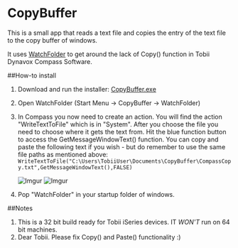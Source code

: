 CopyBuffer
==========

This is a small app that reads a text file and copies the entry of the text file to the copy buffer of windows.

It uses [WatchFolder](http://leelusoft.blogspot.in/2011/10/watch-4-folder-23.html) to get around the lack of Copy() function in Tobii Dynavox Compass Software.

##How-to install

1. Download and run the installer: [CopyBuffer.exe](https://s3-eu-west-1.amazonaws.com/script-exes/CopyBuffer.exe)
2. Open WatchFolder (Start Menu -> CopyBuffer -> WatchFolder)
3. In Compass you now need to create an action. You will find the action "WriteTextToFile" which is in "System". After you choose the file you need to choose where it gets the text from. Hit the blue function button to access the GetMessageWindowText() function. You can copy and paste the following text if you wish - but do remember to use the same file paths as mentioned above:
    ``WriteTextToFile("C:\Users\TobiiUser\Documents\CopyBuffer\CompassCopy.txt",GetMessageWindowText(),FALSE)``

    ![Imgur](http://i.imgur.com/gHEFZ1Fm.png)
    ![Imgur](http://i.imgur.com/wAf1gDOm.png)

4. Pop "WatchFolder" in your startup folder of windows.

##Notes

1. This is a 32 bit build ready for Tobii iSeries devices. IT *WON'T* run on 64 bit machines.
2. Dear Tobii. Please fix Copy() and Paste() functionality :)

